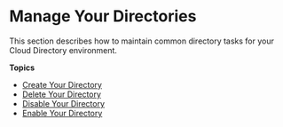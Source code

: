 # Manage Your Directories<a name="how_to_manage_directory"></a>

This section describes how to maintain common directory tasks for your Cloud Directory environment\.

**Topics**
+ [Create Your Directory](how_to_manage_directory_create.md)
+ [Delete Your Directory](how_to_manage_directory_delete.md)
+ [Disable Your Directory](how_to_manage_directory_disable.md)
+ [Enable Your Directory](how_to_manage_directory_enable.md)